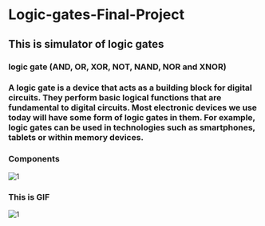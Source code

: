 # Logic-gates-Final-Project
## This is simulator of logic gates
### logic gate (AND, OR, XOR, NOT, NAND, NOR and XNOR)
### A logic gate is a device that acts as a building block for digital circuits. They perform basic logical functions that are fundamental to digital circuits. Most electronic devices we use today will have some form of logic gates in them. For example, logic gates can be used in technologies such as smartphones, tablets or within memory devices.

### Components
![1](https://user-images.githubusercontent.com/73356431/172912282-424d71b1-0fab-466a-8f57-502eac5fef07.png)

### This is GIF
![1](https://user-images.githubusercontent.com/73356431/172912320-7f3653cb-e3e1-41e5-8f33-600bd0804ae7.gif)
